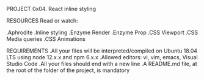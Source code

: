 PROJECT
0x04. React inline styling

RESOURCES
Read or watch:

.Aphrodite
.Inline styling
.Enzyme Render
.Enzyme Prop
.CSS Viewport
.CSS Media queries
.CSS Animations

REQUIREMENTS
.All your files will be interpreted/compiled on Ubuntu 18.04 LTS using node 12.x.x and npm 6.x.x
.Allowed editors: vi, vim, emacs, Visual Studio Code
.All your files should end with a new line
.A README.md file, at the root of the folder of the project, is mandatory
